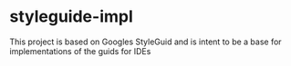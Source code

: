 # styleguide-impl
This project is based on Googles StyleGuid and is intent to be a base for implementations of the guids for IDEs
